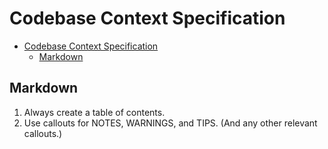 # Codebase Context Specification

<!-- 
Paste the following into "Custom Instructions" for coding assistants.

<instruction> Before you start a task, if a .context directory exists, read it for an architectural overview & project context starting at .context/index.md also .context/context.md </instruction>
-->

- [Codebase Context Specification](#codebase-context-specification)
  - [Markdown](#markdown)

## Markdown

1. Always create a table of contents.
2. Use callouts for NOTES, WARNINGS, and TIPS. (And any other relevant callouts.)